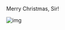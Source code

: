Merry Christmas, Sir!

![img](https://github.com/LukeHurley/Christmas/assets/136918097/9f05af38-7ec5-426f-be2b-0a58da6ba9ef)
